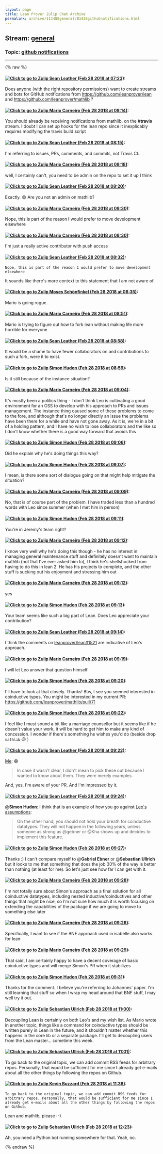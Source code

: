 ```yaml
---
layout: page
title: Lean Prover Zulip Chat Archive 
permalink: archive/113488general/81438githubnotifications.html
---
```


## Stream: [general](index.html)
### Topic: [github notifications](81438githubnotifications.html)

---


{% raw %}
#### [![Click to go to Zulip](../../assets/img/zulip2.png) Sean Leather (Feb 28 2018 at 07:23)](https://leanprover.zulipchat.com/#narrow/stream/113488-general/topic/github%20notifications/near/123077197):
Does anyone (with the right repository permissions) want to create streams and bots for GitHub notifications from https://github.com/leanprover/lean and https://github.com/leanprover/mathlib ?

#### [![Click to go to Zulip](../../assets/img/zulip2.png) Mario Carneiro (Feb 28 2018 at 08:14)](https://leanprover.zulipchat.com/#narrow/stream/113488-general/topic/github%20notifications/near/123078594):
You should already be receiving notifications from mathlib, on the #**travis** stream. I doubt I can set up hooks for the lean repo since it inexplicably requires modifying the travis build script

#### [![Click to go to Zulip](../../assets/img/zulip2.png) Sean Leather (Feb 28 2018 at 08:15)](https://leanprover.zulipchat.com/#narrow/stream/113488-general/topic/github%20notifications/near/123078606):
I'm referring to issues, PRs, comments, and commits, not Travis CI.

#### [![Click to go to Zulip](../../assets/img/zulip2.png) Mario Carneiro (Feb 28 2018 at 08:18)](https://leanprover.zulipchat.com/#narrow/stream/113488-general/topic/github%20notifications/near/123078694):
well, I certainly can't, you need to be admin on the repo to set it up I think

#### [![Click to go to Zulip](../../assets/img/zulip2.png) Sean Leather (Feb 28 2018 at 08:20)](https://leanprover.zulipchat.com/#narrow/stream/113488-general/topic/github%20notifications/near/123078741):
Exactly. :smile: Are you not an admin on mathlib?

#### [![Click to go to Zulip](../../assets/img/zulip2.png) Mario Carneiro (Feb 28 2018 at 08:30)](https://leanprover.zulipchat.com/#narrow/stream/113488-general/topic/github%20notifications/near/123079024):
Nope, this is part of the reason I would prefer to move development elsewhere

#### [![Click to go to Zulip](../../assets/img/zulip2.png) Mario Carneiro (Feb 28 2018 at 08:30)](https://leanprover.zulipchat.com/#narrow/stream/113488-general/topic/github%20notifications/near/123079027):
I'm just a really active contributor with push access

#### [![Click to go to Zulip](../../assets/img/zulip2.png) Sean Leather (Feb 28 2018 at 08:32)](https://leanprover.zulipchat.com/#narrow/stream/113488-general/topic/github%20notifications/near/123079092):
```quote
Nope, this is part of the reason I would prefer to move development elsewhere
```

It sounds like there's more context to this statement that I am not aware of.

#### [![Click to go to Zulip](../../assets/img/zulip2.png) Moses Schönfinkel (Feb 28 2018 at 08:35)](https://leanprover.zulipchat.com/#narrow/stream/113488-general/topic/github%20notifications/near/123079149):
Mario is going rogue.

#### [![Click to go to Zulip](../../assets/img/zulip2.png) Mario Carneiro (Feb 28 2018 at 08:51)](https://leanprover.zulipchat.com/#narrow/stream/113488-general/topic/github%20notifications/near/123079568):
Mario is trying to figure out how to fork lean without making life more horrible for everyone

#### [![Click to go to Zulip](../../assets/img/zulip2.png) Sean Leather (Feb 28 2018 at 08:58)](https://leanprover.zulipchat.com/#narrow/stream/113488-general/topic/github%20notifications/near/123079773):
It would be a shame to have fewer collaborators on and contributions to such a fork, were it to exist.

#### [![Click to go to Zulip](../../assets/img/zulip2.png) Simon Hudon (Feb 28 2018 at 08:59)](https://leanprover.zulipchat.com/#narrow/stream/113488-general/topic/github%20notifications/near/123079779):
Is it still because of the instance situation?

#### [![Click to go to Zulip](../../assets/img/zulip2.png) Mario Carneiro (Feb 28 2018 at 09:04)](https://leanprover.zulipchat.com/#narrow/stream/113488-general/topic/github%20notifications/near/123079945):
It's mostly been a politics thing - I don't think Leo is cultivating a good environment for an OSS to develop with his approach to PRs and issues management. The instance thing caused some of these problems to come to the fore, and although that's no longer directly an issue the problems have been there for a while and have not gone away. As it is, we're in a bit of a holding pattern, and I have no wish to lose collaborators and the like so I don't know whether there is a good way forward that avoids this

#### [![Click to go to Zulip](../../assets/img/zulip2.png) Simon Hudon (Feb 28 2018 at 09:06)](https://leanprover.zulipchat.com/#narrow/stream/113488-general/topic/github%20notifications/near/123080023):
Did he explain why he's doing things this way?

#### [![Click to go to Zulip](../../assets/img/zulip2.png) Simon Hudon (Feb 28 2018 at 09:07)](https://leanprover.zulipchat.com/#narrow/stream/113488-general/topic/github%20notifications/near/123080038):
I mean, is there some sort of dialogue going on that might help mitigate the situation?

#### [![Click to go to Zulip](../../assets/img/zulip2.png) Mario Carneiro (Feb 28 2018 at 09:09)](https://leanprover.zulipchat.com/#narrow/stream/113488-general/topic/github%20notifications/near/123080107):
No, that is of course part of the problem. I have traded less than a hundred words with Leo since summer (when I met him in person)

#### [![Click to go to Zulip](../../assets/img/zulip2.png) Simon Hudon (Feb 28 2018 at 09:11)](https://leanprover.zulipchat.com/#narrow/stream/113488-general/topic/github%20notifications/near/123080195):
You're in Jeremy's team right?

#### [![Click to go to Zulip](../../assets/img/zulip2.png) Mario Carneiro (Feb 28 2018 at 09:12)](https://leanprover.zulipchat.com/#narrow/stream/113488-general/topic/github%20notifications/near/123080239):
I know very well why he's doing this though - he has no interest in managing general maintenance stuff and definitely doesn't want to maintain mathlib (not that I've ever asked him to), I think he's shellshocked from having to do this in lean 2. He has his projects to complete, and the other stuff is sucking out his enjoyment and stressing him out

#### [![Click to go to Zulip](../../assets/img/zulip2.png) Mario Carneiro (Feb 28 2018 at 09:12)](https://leanprover.zulipchat.com/#narrow/stream/113488-general/topic/github%20notifications/near/123080240):
yes

#### [![Click to go to Zulip](../../assets/img/zulip2.png) Simon Hudon (Feb 28 2018 at 09:13)](https://leanprover.zulipchat.com/#narrow/stream/113488-general/topic/github%20notifications/near/123080246):
Your team seems like such a big part of Lean. Does Leo appreciate your contribution?

#### [![Click to go to Zulip](../../assets/img/zulip2.png) Sean Leather (Feb 28 2018 at 09:14)](https://leanprover.zulipchat.com/#narrow/stream/113488-general/topic/github%20notifications/near/123080294):
I think the comments on [leanprover/lean#1521](https://github.com/leanprover/lean/issues/1521) are indicative of Leo's approach.

#### [![Click to go to Zulip](../../assets/img/zulip2.png) Mario Carneiro (Feb 28 2018 at 09:19)](https://leanprover.zulipchat.com/#narrow/stream/113488-general/topic/github%20notifications/near/123080413):
I will let Leo answer that question himself

#### [![Click to go to Zulip](../../assets/img/zulip2.png) Simon Hudon (Feb 28 2018 at 09:20)](https://leanprover.zulipchat.com/#narrow/stream/113488-general/topic/github%20notifications/near/123080460):
I'll have to look at that closely. Thanks! Btw, I see you seemed interested in coinductive types. You might be interested in my current PR: https://github.com/leanprover/mathlib/pull/71

#### [![Click to go to Zulip](../../assets/img/zulip2.png) Simon Hudon (Feb 28 2018 at 09:22)](https://leanprover.zulipchat.com/#narrow/stream/113488-general/topic/github%20notifications/near/123080509):
I feel like I must sound a bit like a marriage counsellor but it seems like if he doesn't value your work, it will be hard to get him to make any kind of concession. I wonder if there's something he wishes you'd do (beside drop `mathlib` :stuck_out_tongue_closed_eyes: )

#### [![Click to go to Zulip](../../assets/img/zulip2.png) Sean Leather (Feb 28 2018 at 09:22)](https://leanprover.zulipchat.com/#narrow/stream/113488-general/topic/github%20notifications/near/123080510):
[Me](https://github.com/leanprover/lean/issues/1521#issuecomment-294447574): :smile: 

> In case it wasn't clear, I didn't mean to pick these out because I wanted to know about them. They were merely examples.

And, yes, I'm aware of your PR. And I'm impressed by it.

#### [![Click to go to Zulip](../../assets/img/zulip2.png) Sean Leather (Feb 28 2018 at 09:24)](https://leanprover.zulipchat.com/#narrow/stream/113488-general/topic/github%20notifications/near/123080554):
@**Simon Hudon**: I think that is an example of how you go against [Leo's assumptions](https://github.com/leanprover/lean/issues/1521#issuecomment-294363143):

> On the other hand, you should not hold your breath for coinductive datatypes. They will not happen in the following years, unless someone as strong as @gebner or @Kha shows up and decides to implement this feature.

#### [![Click to go to Zulip](../../assets/img/zulip2.png) Simon Hudon (Feb 28 2018 at 09:27)](https://leanprover.zulipchat.com/#narrow/stream/113488-general/topic/github%20notifications/near/123080614):
Thanks :) I can't compare myself to @**Gabriel Ebner** or @**Sebastian Ullrich** but it looks to me that something that does the job 30% of the way is better than nothing (at least for me). So let's just see how far I can get with it.

#### [![Click to go to Zulip](../../assets/img/zulip2.png) Mario Carneiro (Feb 28 2018 at 09:28)](https://leanprover.zulipchat.com/#narrow/stream/113488-general/topic/github%20notifications/near/123080665):
I'm not totally sure about Simon's approach as a final solution for all coinductive datatypes, including nested inductive/coinductives and other things that might be nice, so I'm not sure how much it is worth focusing on extending the capabilities of the package if we are going to move to something else later

#### [![Click to go to Zulip](../../assets/img/zulip2.png) Mario Carneiro (Feb 28 2018 at 09:28)](https://leanprover.zulipchat.com/#narrow/stream/113488-general/topic/github%20notifications/near/123080668):
Specifically, I want to see if the BNF approach used in isabelle also works for lean

#### [![Click to go to Zulip](../../assets/img/zulip2.png) Mario Carneiro (Feb 28 2018 at 09:29)](https://leanprover.zulipchat.com/#narrow/stream/113488-general/topic/github%20notifications/near/123080682):
That said, I am certainly happy to have a decent coverage of basic coinductive types and will merge Simon's PR when it stabilizes

#### [![Click to go to Zulip](../../assets/img/zulip2.png) Simon Hudon (Feb 28 2018 at 09:31)](https://leanprover.zulipchat.com/#narrow/stream/113488-general/topic/github%20notifications/near/123080737):
Thanks for the comment. I believe you're referring to Johannes' paper. I'm still learning that stuff so when I wrap my head around that BNF stuff, I may well try it out.

#### [![Click to go to Zulip](../../assets/img/zulip2.png) Sebastian Ullrich (Feb 28 2018 at 11:00)](https://leanprover.zulipchat.com/#narrow/stream/113488-general/topic/github%20notifications/near/123083344):
Decoupling Lean is certainly on both Leo's and my wish list. As Mario wrote in another topic, things like a command for coinductive types should be written purely in Lean in the future, and it shouldn't matter whether this happens in the core lib or a separate package. I'll get to decoupling users from the Lean master... sometime this week.

#### [![Click to go to Zulip](../../assets/img/zulip2.png) Sebastian Ullrich (Feb 28 2018 at 11:01)](https://leanprover.zulipchat.com/#narrow/stream/113488-general/topic/github%20notifications/near/123083365):
To go back to the original topic, we can add commit RSS feeds for arbitrary repos. Personally, that would be sufficient for me since I already get e-mails about all the other things by following the repos on Github.

#### [![Click to go to Zulip](../../assets/img/zulip2.png) Kevin Buzzard (Feb 28 2018 at 11:38)](https://leanprover.zulipchat.com/#narrow/stream/113488-general/topic/github%20notifications/near/123084544):
```quote
To go back to the original topic, we can add commit RSS feeds for arbitrary repos. Personally, that would be sufficient for me since I already get e-mails about all the other things by following the repos on Github.
```
Lean and mathlib, please :-)

#### [![Click to go to Zulip](../../assets/img/zulip2.png) Sebastian Ullrich (Feb 28 2018 at 12:23)](https://leanprover.zulipchat.com/#narrow/stream/113488-general/topic/github%20notifications/near/123085938):
Ah, you need a Python bot running somewhere for that. Yeah, no.


{% endraw %}

